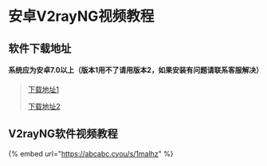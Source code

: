 # 安卓V2rayNG视频教程

## 软件下载地址

#### 系统应为安卓7.0以上（版本1用不了请用版本2，如果安装有问题请联系客服解决）

> [下载地址1](https://flie.netv2.top/s/tl5xms)
>
> [下载地址2](https://airnet.lanzoui.com/iIlE7okx4wd)

## V2rayNG软件视频教程

{% embed url="https://abcabc.cyou/s/1malhz" %}



